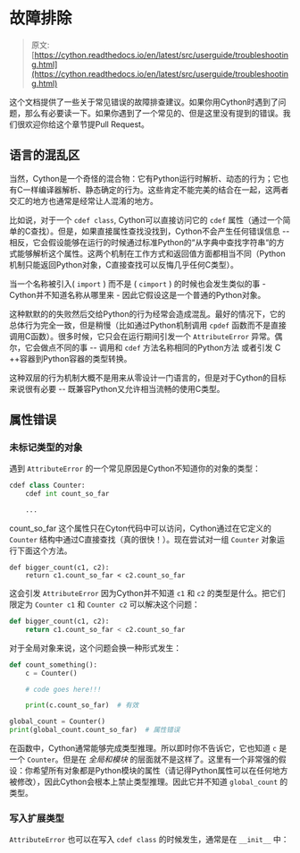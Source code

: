 # 故障排除

> 原文: [https://cython.readthedocs.io/en/latest/src/userguide/troubleshooting.html](https://cython.readthedocs.io/en/latest/src/userguide/troubleshooting.html)

这个文档提供了一些关于常见错误的故障排查建议。如果你用Cython时遇到了问题，那么有必要读一下。如果你遇到了一个常见的、但是这里没有提到的错误。我们很欢迎你给这个章节提Pull Request。

## 语言的混乱区

当然，Cython是一个奇怪的混合物：它有Python运行时解析、动态的行为；它也有C一样编译器解析、静态确定的行为。这些肯定不能完美的结合在一起，这两者交汇的地方也通常是经常让人混淆的地方。

比如说，对于一个 `cdef class`, Cython可以直接访问它的 `cdef` 属性（通过一个简单的C查找）。但是，如果直接属性查找没找到，Cython不会产生任何错误信息 -- 相反，它会假设能够在运行的时候通过标准Python的“从字典中查找字符串“的方式能够解析这个属性。这两个机制在工作方式和返回值方面都相当不同（Python机制只能返回Python对象，C直接查找可以反悔几乎任何C类型）。

当一个名称被引入( `import` ) 而不是 ( `cimport` ) 的时候也会发生类似的事 - Cython并不知道名称从哪里来 - 因此它假设这是一个普通的Python对象。

这种默默的的失败然后交给Python的行为经常会造成混乱。最好的情况下，它的总体行为完全一致，但是稍慢（比如通过Python机制调用 `cpdef` 函数而不是直接调用C函数）。很多时候，它只会在运行期间引发一个 `AttributeError` 异常。偶尔，它会做点不同的事 -- 调用和 `cdef` 方法名称相同的Python方法 或者引发 C ++容器到Python容器的类型转换。

这种双层的行为机制大概不是用来从零设计一门语言的，但是对于Cython的目标来说很有必要 -- 既兼容Python又允许相当流畅的使用C类型。

## 属性错误

### 未标记类型的对象

遇到 `AttributeError` 的一个常见原因是Cython不知道你的对象的类型：

```python
cdef class Counter:
    cdef int count_so_far

    ...
```

count_so_far 这个属性只在Cyton代码中可以访问，Cython通过在它定义的 `Counter` 结构中通过C直接查找（真的很快！）。现在尝试对一组 `Counter` 对象运行下面这个方法。

```
def bigger_count(c1, c2):
    return c1.count_so_far < c2.count_so_far
```

这会引发 `AttributeError` 因为Cython并不知道 `c1` 和 `c2` 的类型是什么。把它们限定为 `Counter c1` 和 `Counter c2` 可以解决这个问题：

```python
def bigger_count(c1, c2):
    return c1.count_so_far < c2.count_so_far

```

对于全局对象来说，这个问题会换一种形式发生：

```python
def count_something():
    c = Counter()

    # code goes here!!!

    print(c.count_so_far)  # 有效

global_count = Counter()
print(global_count.count_so_far)  # 属性错误

```

在函数中，Cython通常能够完成类型推理。所以即时你不告诉它，它也知道 `c` 是一个 `Counter`。但是在 *全局和模块* 的层面就不是这样了。这里有一个非常强的假设：你希望所有对象都是Python模块的属性（请记得Python属性可以在任何地方被修改），因此Cython会根本上禁止类型推理。因此它并不知道 `global_count` 的类型。

### 写入扩展类型

`AttributeError` 也可以在写入 `cdef class` 的时候发生，通常是在 `__init__` 中：

